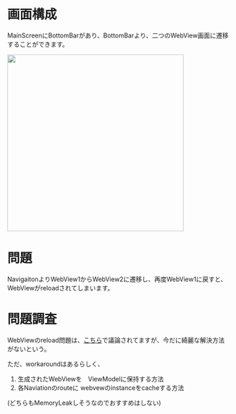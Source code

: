 # 画面構成
MainScreenにBottomBarがあり、BottomBarより、二つのWebView画面に遷移することができます。

<img src="https://user-images.githubusercontent.com/50619510/192420862-81d2e94e-10f3-4c71-8fb1-a3cca8af2f8c.png" width="400px">

# 問題
NavigaitonよりWebView1からWebView2に遷移し、再度WebView1に戻すと、WebViewがreloadされてしまいます。

# 問題調査
WebViewのreload問題は、[こちら](https://github.com/google/accompanist/issues/1178)で議論されてますが、今だに綺麗な解決方法がないという。

ただ、workaroundはあるらしく、
1. 生成されたWebViewを　ViewModelに保持する方法
2. 各Naviationのrouteに webvewのinstanceをcacheする方法

(どちらもMemoryLeakしそうなのでおすすめはしない)

